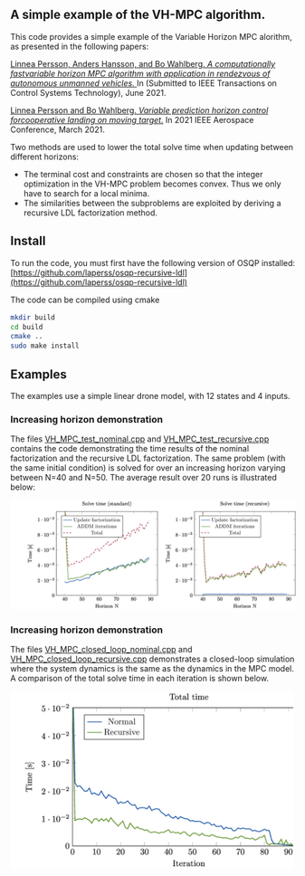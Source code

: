 ## A simple example of the VH-MPC algorithm. 
This code provides a simple example of the Variable Horizon MPC alorithm, as presented in the following papers: 

[Linnea Persson, Anders Hansson, and Bo Wahlberg. _A computationally fastvariable horizon MPC algorithm with application in rendezvous of autonomous unmanned vehicles._ ]()
  In (Submitted to IEEE Transactions on Control Systems Technology), June 2021.
  
[Linnea Persson and Bo Wahlberg. _Variable prediction horizon control forcooperative landing on moving target._](https://ieeexplore.ieee.org/document/9438459)
   In 2021 IEEE Aerospace Conference, March 2021.
   
Two methods are used to lower the total solve time when updating between different horizons: 
* The terminal cost and constraints are chosen so that the integer optimization in the VH-MPC problem becomes convex. Thus we only have to search for a local minima. 
* The similarities between the subproblems are exploited by deriving a recursive LDL factorization method. 

## Install
To run the code, you must first have the following version of OSQP installed: [https://github.com/laperss/osqp-recursive-ldl](https://github.com/laperss/osqp-recursive-ldl)

The code can be compiled using cmake
```sh
mkdir build
cd build
cmake ..
sudo make install

```

## Examples
The examples use a simple linear drone model, with 12 states and 4 inputs. 
### Increasing horizon demonstration
The files [VH_MPC_test_nominal.cpp](../blob/master/VH_MPC_test_nominal.cpp) and [VH_MPC_test_recursive.cpp](../blob/master/VH_MPC_test_recursive.cpp) 
contains the code demonstrating the time results of the nominal factorization and the recursive LDL factorization. 
The same problem (with the same initial condition) is solved for over an increasing horizon varying between N=40 and N=50. 
The average result over 20 runs is illustrated below: 

![Standard method](https://github.com/laperss/vh-mpc-example/blob/master/figures/compare.jpg)

### Increasing horizon demonstration
The files [VH_MPC_closed_loop_nominal.cpp](../blob/master/VH_MPC_closed_loop_nominal.cpp) and [VH_MPC_closed_loop_recursive.cpp](../blob/master/VH_MPC_closed_loop_recursive.cpp) 
demonstrates a closed-loop simulation where the system dynamics is the same as the dynamics in the MPC model. 
A comparison of the total solve time in each iteration is shown below. 

<img src="https://github.com/laperss/vh-mpc-example/blob/master/figures/closed_loop.jpg" width="500">
